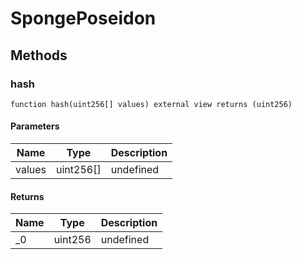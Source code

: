 # SpongePoseidon









## Methods

### hash

```solidity
function hash(uint256[] values) external view returns (uint256)
```





#### Parameters

| Name | Type | Description |
|---|---|---|
| values | uint256[] | undefined |

#### Returns

| Name | Type | Description |
|---|---|---|
| _0 | uint256 | undefined |




